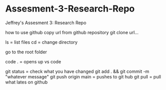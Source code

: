 # Assesment-3-Research-Repo
Jeffrey's Assesment 3: Research Repo 


how to use github
copy url from github repository 
git clone url...

ls = list files
cd = change directory 

go to the root folder 

code . = opens up vs code

git status = check what you have changed
git add . && git commit -m "whatever message"
git push origin main = pushes to git hub
git pull = pull what lates on github 


